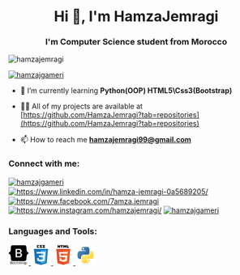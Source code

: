<h1 align="center">Hi 👋, I'm HamzaJemragi</h1>
<h3 align="center">I'm Computer Science student from Morocco</h3>

<p align="left"> <img src="https://komarev.com/ghpvc/?username=hamzajemragi&label=Profile%20views&color=0e75b6&style=flat" alt="hamzajemragi" /> </p>

<p align="left"> <a href="https://twitter.com/hamzajgameri" target="blank"><img src="https://img.shields.io/twitter/follow/hamzajgameri?logo=twitter&style=for-the-badge" alt="hamzajgameri" /></a> </p>

- 🌱 I’m currently learning **Python(OOP) HTML5\Css3(Bootstrap)**

- 👨‍💻 All of my projects are available at [https://github.com/HamzaJemragi?tab=repositories](https://github.com/HamzaJemragi?tab=repositories)

- 📫 How to reach me **hamzajemragi99@gmail.com**

<h3 align="left">Connect with me:</h3>
<p align="left">
<a href="https://twitter.com/hamzajgameri" target="blank"><img align="center" src="https://raw.githubusercontent.com/rahuldkjain/github-profile-readme-generator/master/src/images/icons/Social/twitter.svg" alt="hamzajgameri" height="30" width="40" /></a>
<a href="https://linkedin.com/in/https://www.linkedin.com/in/hamza-jemragi-0a5689205/" target="blank"><img align="center" src="https://raw.githubusercontent.com/rahuldkjain/github-profile-readme-generator/master/src/images/icons/Social/linked-in-alt.svg" alt="https://www.linkedin.com/in/hamza-jemragi-0a5689205/" height="30" width="40" /></a>
<a href="https://fb.com/https://www.facebook.com/7amza.jemragi" target="blank"><img align="center" src="https://raw.githubusercontent.com/rahuldkjain/github-profile-readme-generator/master/src/images/icons/Social/facebook.svg" alt="https://www.facebook.com/7amza.jemragi" height="30" width="40" /></a>
<a href="https://instagram.com/https://www.instagram.com/hamzajemragi/" target="blank"><img align="center" src="https://raw.githubusercontent.com/rahuldkjain/github-profile-readme-generator/master/src/images/icons/Social/instagram.svg" alt="https://www.instagram.com/hamzajemragi/" height="30" width="40" /></a>
<a href="https://discord.gg/hamzajgameri" target="blank"><img align="center" src="https://raw.githubusercontent.com/rahuldkjain/github-profile-readme-generator/master/src/images/icons/Social/discord.svg" alt="hamzajgameri" height="30" width="40" /></a>
</p>

<h3 align="left">Languages and Tools:</h3>
<p align="left"> <a href="https://getbootstrap.com" target="_blank" rel="noreferrer"> <img src="https://raw.githubusercontent.com/devicons/devicon/master/icons/bootstrap/bootstrap-plain-wordmark.svg" alt="bootstrap" width="40" height="40"/> </a> <a href="https://www.w3schools.com/css/" target="_blank" rel="noreferrer"> <img src="https://raw.githubusercontent.com/devicons/devicon/master/icons/css3/css3-original-wordmark.svg" alt="css3" width="40" height="40"/> </a> <a href="https://www.w3.org/html/" target="_blank" rel="noreferrer"> <img src="https://raw.githubusercontent.com/devicons/devicon/master/icons/html5/html5-original-wordmark.svg" alt="html5" width="40" height="40"/> </a> <a href="https://www.python.org" target="_blank" rel="noreferrer"> <img src="https://raw.githubusercontent.com/devicons/devicon/master/icons/python/python-original.svg" alt="python" width="40" height="40"/> </a> </p>

